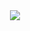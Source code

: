 <div align="center">
	<img src="https://pbs.twimg.com/profile_banners/410363212/1408696209/1500x500">
</div>
